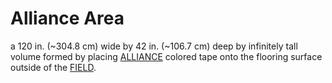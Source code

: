 # Alliance Area

a 120 in. (~304.8 cm) wide by 42 in. (~106.7 cm) deep by infinitely tall volume
formed by placing [ALLIANCE](!!) colored tape onto the flooring surface outside
of the [FIELD](!!).

